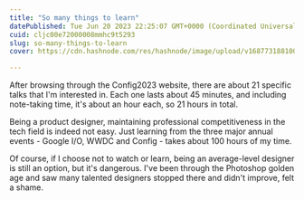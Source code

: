 ```yaml
---
title: "So many things to learn"
datePublished: Tue Jun 20 2023 22:25:07 GMT+0000 (Coordinated Universal Time)
cuid: cljc00e72000008mmhc9t5293
slug: so-many-things-to-learn
cover: https://cdn.hashnode.com/res/hashnode/image/upload/v1687731881007/69146e48-9291-4285-b2b6-d6376a1e61f0.png

---
```


After browsing through the Config2023 website, there are about 21 specific talks that I'm interested in. Each one lasts about 45 minutes, and including note-taking time, it's about an hour each, so 21 hours in total.  
  
Being a product designer, maintaining professional competitiveness in the tech field is indeed not easy. Just learning from the three major annual events - Google I/O, WWDC and Config - takes about 100 hours of my time.  
  
Of course, if I choose not to watch or learn, being an average-level designer is still an option, but it's dangerous. I've been through the Photoshop golden age and saw many talented designers stopped there and didn't improve, felt a shame.